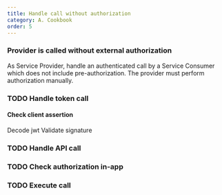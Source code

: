 ```yaml
---
title: Handle call without authorization
category: A. Cookbook
order: 5
---
```


### Provider is called without external authorization

As Service Provider, handle an authenticated call by a Service Consumer which does not include pre-authorization. The provider must perform authorization manually.

### TODO Handle token call

#### Check client assertion

Decode jwt
Validate signature


### TODO Handle API call
### TODO Check authorization in-app
### TODO Execute call
